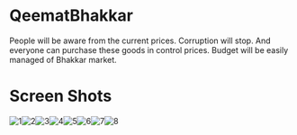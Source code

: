 # QeematBhakkar
People will be aware from the current prices. Corruption will stop. And everyone can purchase these goods in control prices. Budget will be easily managed of Bhakkar market.

# Screen Shots

![1](https://user-images.githubusercontent.com/35604864/57348152-839daa00-716e-11e9-9c84-1e29d4af9ce3.png)![2](https://user-images.githubusercontent.com/35604864/57348153-84364080-716e-11e9-871d-f853419189f1.png)![3](https://user-images.githubusercontent.com/35604864/57348154-84364080-716e-11e9-8e07-ea85629d9447.png)![4](https://user-images.githubusercontent.com/35604864/57348155-84364080-716e-11e9-9671-e9c9298201dd.png)![5](https://user-images.githubusercontent.com/35604864/57348156-84ced700-716e-11e9-9aee-f6f396e44157.png)![6](https://user-images.githubusercontent.com/35604864/57348157-84ced700-716e-11e9-94b1-0bc69499b8a4.png)![7](https://user-images.githubusercontent.com/35604864/57348158-85676d80-716e-11e9-899a-f618d5150cee.png)![8](https://user-images.githubusercontent.com/35604864/57348161-86000400-716e-11e9-9f6e-ca6bc8cad312.png)

